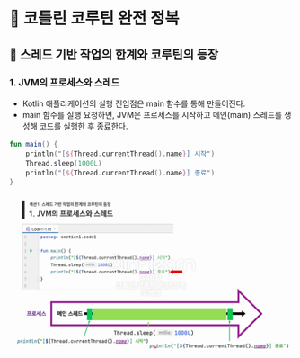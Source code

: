 # :pushpin: 코틀린 코루틴 완전 정복

## :seedling: 스레드 기반 작업의 한계와 코루틴의 등장

### 1. JVM의 프로세스와 스레드
- Kotlin 애플리케이션의 실행 진입점은 main 함수를 통해 만들어진다.
- main 함수를 실행 요청하면, JVM은 프로세스를 시작하고 메인(main) 스레드를 생성해 코드를 실행한 후 종료한다.

```kotlin
fun main() {
    println("[${Thread.currentThread().name}] 시작")
    Thread.sleep(1000L)
    println("[${Thread.currentThread().name}] 종료")
}
```

![img.png](./img/img.png)